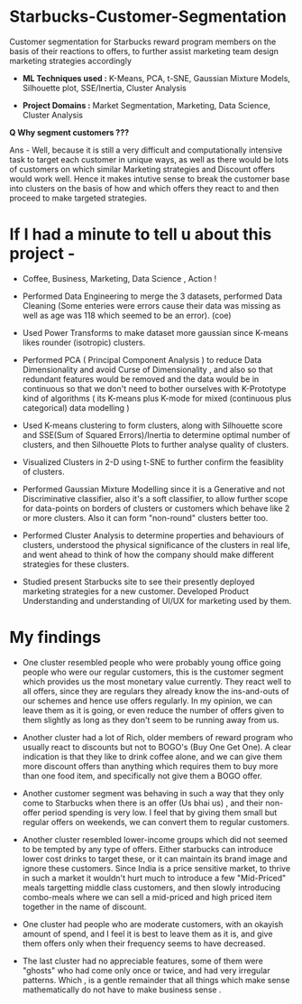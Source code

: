 # Starbucks-Customer-Segmentation
Customer segmentation for Starbucks reward program members on the basis of their reactions to offers, to further assist marketing team design marketing strategies accordingly

+ **ML Techniques used :** K-Means, PCA, t-SNE, Gaussian Mixture Models, Silhouette plot, SSE/Inertia, Cluster Analysis

+ **Project Domains :** Market Segmentation, Marketing, Data Science, Cluster Analysis

**Q Why segment customers ???**


Ans - Well, because it is still a very difficult and computationally intensive task to target each customer in unique ways, as well as there would be lots of customers on which similar Marketing strategies and Discount offers would work well. Hence it makes intutive sense to break the customer base into clusters on the basis of how and which offers they react to and then proceed to make targeted strategies.

# If I had a minute to tell u about this project -
+ Coffee, Business, Marketing, Data Science , Action !

+ Performed Data Engineering to merge the 3 datasets, performed Data Cleaning (Some enteries were errors cause their data was missing as well as age was 118 which seemed to be an error). (coe)

+ Used Power Transforms to make dataset more gaussian since K-means likes rounder (isotropic) clusters.

+ Performed PCA ( Principal Component Analysis ) to reduce Data Dimensionality and avoid Curse of Dimensionality , and also so that redundant features would be removed and the data would be in continuous so that we don't need to bother ourselves with K-Prototype kind of algorithms ( its K-means plus K-mode for mixed (continuous plus categorical) data modelling )

+ Used K-means clustering to form clusters, along with Silhouette score and SSE(Sum of Squared Errors)/Inertia to determine optimal number of clusters, and then Silhouette Plots to further analyse quality of clusters.
+ Visualized Clusters in 2-D using t-SNE to further confirm the feasiblity of clusters.
  
+ Performed Gaussian Mixture Modelling since it is a Generative and not Discriminative classifier, also it's a soft classifier, to allow further scope for data-points on borders of clusters or customers which behave like 2 or more clusters. Also it can form "non-round" clusters better too.
  
+ Performed Cluster Analysis to determine properties and behaviours of clusters, understood the physical significance of the clusters in real life, and went ahead to think of how the company should make different strategies for these clusters.

+ Studied present Starbucks site to see their presently deployed marketing strategies for a new customer. Developed Product Understanding and understanding of UI/UX for marketing used by them.

# My findings

+ One cluster resembled people who were probably young office going people who were our regular customers, this is the customer segment which provides us the most monetary value currently. They react well to all offers, since they are regulars they already know the ins-and-outs of our schemes and hence use offers regularly. In my opinion, we can leave them as it is going, or even reduce the number of offers given to them slightly as long as they don't seem to be running away from us.
  
+ Another cluster had a lot of Rich, older members of reward program who usually react to discounts but not to BOGO's (Buy One Get One). A clear indication is that they like to drink coffee alone, and we can give them more discount offers than anything which requires them to buy more than one food item, and specifically not give them a BOGO offer.
  
+ Another customer segment was behaving in such a way that they only come to Starbucks when there is an offer (Us bhai us) , and their non-offer period spending is very low. I feel that by giving them small but regular offers on weekends, we can convert them to regular customers.
  
+ Another cluster resembled lower-income groups which did not seemed to be tempted by any type of offers. Either starbucks can introduce lower cost drinks to target these, or it can maintain its brand image and ignore these customers. Since India is a price sensitive market, to thrive in such a market it wouldn't hurt much to introduce a few "Mid-Priced" meals targetting middle class customers, and then slowly introducing combo-meals where we can sell a mid-priced and high priced item together in the name of discount.

+ One cluster had people who are moderate customers, with an okayish amount of spend, and I feel it is best to leave them as it is, and give them offers only when their frequency seems to have decreased.

+ The last cluster had no appreciable features, some of them were "ghosts" who had come only once or twice, and had very irregular patterns. Which , is a gentle remainder that all things which make sense mathematically do not have to make business sense .


